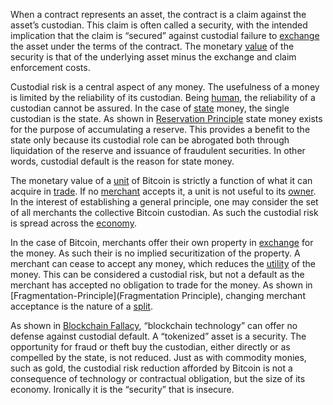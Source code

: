 When a contract represents an asset, the contract is a claim against the asset’s custodian. This claim is often called a security, with the intended implication that the claim is “secured” against custodial failure to [exchange](Glossary#exchange) the asset under the terms of the contract. The monetary [value](Glossary#value) of the security is that of the underlying asset minus the exchange and claim enforcement costs.

Custodial risk is a central aspect of any money. The usefulness of a money is limited by the reliability of its custodian. Being [human](Glossary#person), the reliability of a custodian cannot be assured. In the case of [state](Glossary#state) money, the single custodian is the state. As shown in [Reservation Principle](Reservation-Principle) state money exists for the purpose of accumulating a reserve. This provides a benefit to the state only because its custodial role can be abrogated both through liquidation of the reserve and issuance of fraudulent securities. In other words, custodial default is the reason for state money.

The monetary value of a [unit](Glossary#unit) of Bitcoin is strictly a function of what it can acquire in [trade](Glossary#trade). If no [merchant](Glossary#merchant) accepts it, a unit is not useful to its [owner](Glossary#owner). In the interest of establishing a general principle, one may consider the set of all merchants the collective Bitcoin custodian. As such the custodial risk is spread across the [economy](Glossary#economy).

In the case of Bitcoin, merchants offer their own property in [exchange](Glossary#exchange) for the money. As such their is no implied securitization of the property. A merchant can cease to accept any money, which reduces the [utility](Glossary#utility) of the money. This can be considered a custodial risk, but not a default as the merchant has accepted no obligation to trade for the money. As shown in [Fragmentation-Principle](Fragmentation Principle), changing merchant acceptance is the nature of a [split](Glossary#split).

As shown in [Blockchain Fallacy](Blockchain-Fallacy), “blockchain technology” can offer no defense against custodial default. A “tokenized” asset is a security. The opportunity for fraud or theft buy the custodian, either directly or as compelled by the state, is not reduced. Just as with commodity monies, such as gold, the custodial risk reduction afforded by Bitcoin is not a consequence of technology or contractual obligation, but the size of its economy. Ironically it is the “security” that is insecure.